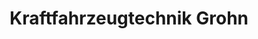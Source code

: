 ---
title: "Kraftfahrzeugtechnik Grohn"
url: /bremen/kraftfahrzeugtechnik-grohn/
shop: Autowerkstatt
---